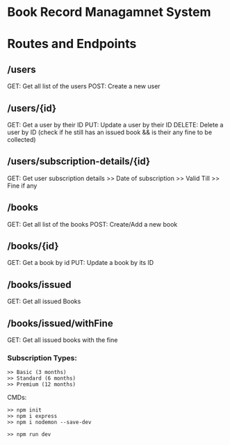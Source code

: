 # Book Record Managamnet System

# Routes and Endpoints

## /users

GET: Get all list of the users
POST: Create a new user

## /users/{id}

GET: Get a user by their ID
PUT: Update a user by their ID
DELETE: Delete a user by ID (check if he still has an issued book && is their any fine to be collected)

## /users/subscription-details/{id}

GET: Get user subscription details >> Date of subscription >> Valid Till >> Fine if any

## /books

GET: Get all list of the books
POST: Create/Add a new book

## /books/{id}

GET: Get a book by id
PUT: Update a book by its ID

## /books/issued

GET: Get all issued Books

## /books/issued/withFine

GET: Get all issued books with the fine

### Subscription Types:

    >> Basic (3 months)
    >> Standard (6 months)
    >> Premium (12 months)

CMDs:

    >> npm init
    >> npm i express
    >> npm i nodemon --save-dev

    >> npm run dev